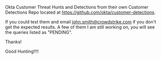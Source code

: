 Okta Customer Threat Hunts and Detections from their own Customer Detections Repo located at https://github.com/okta/customer-detections.   

If you could test them and email john.smith@crowdstrike.com if you don't get the expected results.  A few of them I am still working on, you will see the queries listed as "PENDING".

Thanks!

Good Hunting!!!!
